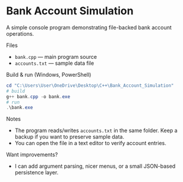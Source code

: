 # Bank Account Simulation

A simple console program demonstrating file-backed bank account operations.

Files
- `bank.cpp` — main program source
- `accounts.txt` — sample data file

Build & run (Windows, PowerShell)

```powershell
cd "C:\Users\User\OneDrive\Desktop\C++\Bank_Account_Simulation"
# build
g++ bank.cpp -o bank.exe
# run
.\bank.exe
```

Notes
- The program reads/writes `accounts.txt` in the same folder. Keep a backup if you want to preserve sample data.
- You can open the file in a text editor to verify account entries.

Want improvements?
- I can add argument parsing, nicer menus, or a small JSON-based persistence layer.
